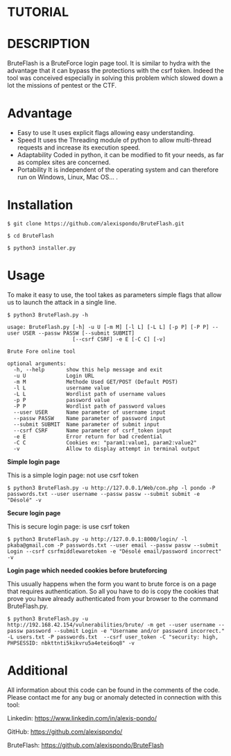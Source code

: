 # TUTORIAL

# DESCRIPTION

BruteFlash is a BruteForce login page tool.
It is similar to hydra with the advantage that it can bypass the protections with the csrf token.
Indeed the tool was conceived especially in solving this problem which slowed down a lot the missions of pentest or the CTF. 

# Advantage

- Easy to use
It uses explicit flags allowing easy understanding.
- Speed 
It uses the Threading module of python to allow multi-thread requests and increase its execution speed.
- Adaptability 
Coded in python, it can be modified to fit your needs, as far as complex sites are concerned.
- Portability
It is independent of the operating system and can therefore run on Windows, Linux, Mac OS... .

# Installation 

```
$ git clone https://github.com/alexispondo/BruteFlash.git
```

```
$ cd BruteFlash 
```

```
$ python3 installer.py 
```

# Usage

To make it easy to use, the tool takes as parameters simple flags that allow us to launch the attack in a single line.
```
$ python3 BruteFlash.py -h

usage: BruteFlash.py [-h] -u U [-m M] [-l L] [-L L] [-p P] [-P P] --user USER --passw PASSW [--submit SUBMIT]
                     [--csrf CSRF] -e E [-C C] [-v]

Brute Fore online tool

optional arguments:
  -h, --help       show this help message and exit
  -u U             Login URL
  -m M             Methode Used GET/POST (Default POST)
  -l L             username value
  -L L             Wordlist path of username values
  -p P             password value
  -P P             Wordlist path of password values
  --user USER      Name parameter of username input
  --passw PASSW    Name parameter of password input
  --submit SUBMIT  Name parameter of submit input
  --csrf CSRF      Name parameter of csrf_token input
  -e E             Error return for bad credential
  -C C             Cookies ex: "param1:value1, param2:value2"
  -v               Allow to display attempt in terminal output
```
**Simple login page**

This is a simple login page: not use csrf token
```
$ python3 BruteFlash.py -u http://127.0.0.1/Web/con.php -l pondo -P passwords.txt --user username --passw passw --submit submit -e "Désolé" -v
```
**Secure login page**

This is secure login page: is use csrf token
```
$ python3 BruteFlash.py -u http://127.0.0.1:8000/login/ -l pkaba@gmail.com -P passwords.txt --user email --passw passw --submit Login --csrf csrfmiddlewaretoken -e "Désolé email/password incorrect" -v
```
**Login page which needed cookies before bruteforcing**

This usually happens when the form you want to brute force is on a page that requires authentication. So all you have to do is copy the cookies that prove you have already authenticated from your browser to the command BruteFlash.py.
```
$ python3 BruteFlash.py -u http://192.168.42.154/vulnerabilities/brute/ -m get --user username --passw password --submit Login -e "Username and/or password incorrect." -L users.txt -P passwords.txt  --csrf user_token -C "security: high, PHPSESSID: nbkttnti5kikvru5a4etei6oq8" -v
```


# Additional

All information about this code can be found in the comments of the code.
Please contact me for any bug or anomaly detected in connection with this tool:

Linkedin: https://www.linkedin.com/in/alexis-pondo/

GitHub: https://github.com/alexispondo/

BruteFlash: https://github.com/alexispondo/BruteFlash

